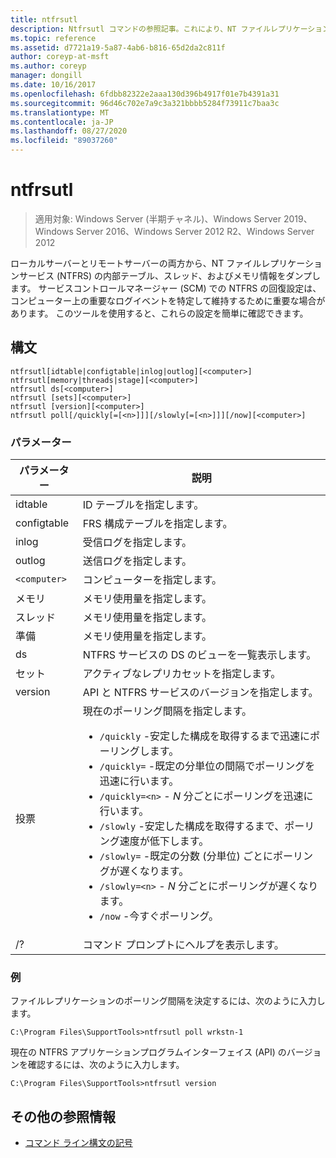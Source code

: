 ```yaml
---
title: ntfrsutl
description: Ntfrsutl コマンドの参照記事。これにより、NT ファイルレプリケーションサービス (NTFRS) の内部テーブル、スレッド、およびメモリ情報がダンプされます。
ms.topic: reference
ms.assetid: d7721a19-5a87-4ab6-b816-65d2da2c811f
author: coreyp-at-msft
ms.author: coreyp
manager: dongill
ms.date: 10/16/2017
ms.openlocfilehash: 6fdbb82322e2aaa130d396b4917f01e7b4391a31
ms.sourcegitcommit: 96d46c702e7a9c3a321bbbb5284f73911c7baa3c
ms.translationtype: MT
ms.contentlocale: ja-JP
ms.lasthandoff: 08/27/2020
ms.locfileid: "89037260"
---
```

# <a name="ntfrsutl"></a>ntfrsutl

> 適用対象: Windows Server (半期チャネル)、Windows Server 2019、Windows Server 2016、Windows Server 2012 R2、Windows Server 2012

ローカルサーバーとリモートサーバーの両方から、NT ファイルレプリケーションサービス (NTFRS) の内部テーブル、スレッド、およびメモリ情報をダンプします。 サービスコントロールマネージャー (SCM) での NTFRS の回復設定は、コンピューター上の重要なログイベントを特定して維持するために重要な場合があります。 このツールを使用すると、これらの設定を簡単に確認できます。

## <a name="syntax"></a>構文

```
ntfrsutl[idtable|configtable|inlog|outlog][<computer>]
ntfrsutl[memory|threads|stage][<computer>]
ntfrsutl ds[<computer>]
ntfrsutl [sets][<computer>]
ntfrsutl [version][<computer>]
ntfrsutl poll[/quickly[=[<n>]]][/slowly[=[<n>]]][/now][<computer>]
```

### <a name="parameters"></a>パラメーター

| パラメーター | 説明 |
| --------- | ----------- |
| idtable | ID テーブルを指定します。 |
| configtable | FRS 構成テーブルを指定します。 |
| inlog | 受信ログを指定します。 |
| outlog | 送信ログを指定します。 |
| `<computer>` | コンピューターを指定します。 |
| メモリ | メモリ使用量を指定します。 |
| スレッド | メモリ使用量を指定します。 |
| 準備 | メモリ使用量を指定します。 |
| ds | NTFRS サービスの DS のビューを一覧表示します。 |
| セット | アクティブなレプリカセットを指定します。 |
| version | API と NTFRS サービスのバージョンを指定します。 |
| 投票 | 現在のポーリング間隔を指定します。<ul><li>`/quickly` -安定した構成を取得するまで迅速にポーリングします。</li><li>`/quickly=` -既定の分単位の間隔でポーリングを迅速に行います。</li><li>`/quickly=<n>` - *N* 分ごとにポーリングを迅速に行います。</li><li>`/slowly` -安定した構成を取得するまで、ポーリング速度が低下します。</li><li>`/slowly=` -既定の分数 (分単位) ごとにポーリングが遅くなります。</li><li>`/slowly=<n>` - *N* 分ごとにポーリングが遅くなります。</li><li>`/now` -今すぐポーリング。</li></ul>|
| /? | コマンド プロンプトにヘルプを表示します。 |

### <a name="examples"></a>例

ファイルレプリケーションのポーリング間隔を決定するには、次のように入力します。

```
C:\Program Files\SupportTools>ntfrsutl poll wrkstn-1
```

現在の NTFRS アプリケーションプログラムインターフェイス (API) のバージョンを確認するには、次のように入力します。

```
C:\Program Files\SupportTools>ntfrsutl version
```

## <a name="additional-references"></a>その他の参照情報

- [コマンド ライン構文の記号](command-line-syntax-key.md)
